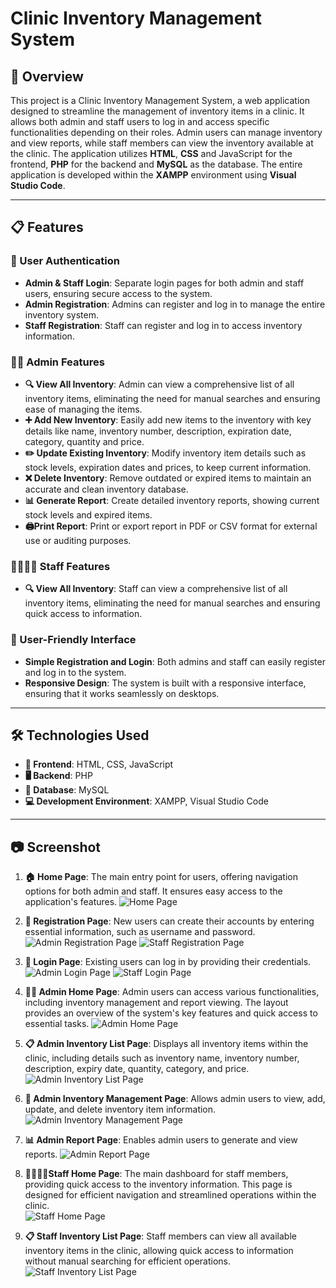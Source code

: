 # Clinic Inventory Management System

## 🏥 Overview
This project is a Clinic Inventory Management System, a web application designed to streamline the management of inventory items in a clinic. It allows both admin and staff users to log in and access specific functionalities depending on their roles. Admin users can manage inventory and view reports, while staff members can view the inventory available at the clinic. The application utilizes **HTML**, **CSS** and JavaScript for the frontend, **PHP** for the backend and **MySQL** as the database. The entire application is developed within the **XAMPP** environment using **Visual Studio Code**.

---

## 📋 Features

### 🔑 User Authentication
- **Admin & Staff Login**: Separate login pages for both admin and staff users, ensuring secure access to the system.
- **Admin Registration**: Admins can register and log in to manage the entire inventory system.
- **Staff Registration**: Staff can register and log in to access inventory information.

### 👨‍💼 Admin Features
- **🔍 View All Inventory**: Admin can view a comprehensive list of all inventory items, eliminating the need for manual searches and ensuring ease of managing the items.
- **➕ Add New Inventory**: Easily add new items to the inventory with key details like name, inventory number, description, expiration date, category, quantity and price.
- **✏️ Update Existing Inventory**: Modify inventory item details such as stock levels, expiration dates and prices, to keep current information.
- **❌ Delete Inventory**: Remove outdated or expired items to maintain an accurate and clean inventory database.
- **📊  Generate Report**: Create detailed inventory reports, showing current stock levels and expired items.
- **🖨️Print Report**: Print or export report in PDF or CSV format for external use or auditing purposes.

### 👩‍⚕️👨‍⚕️ Staff Features
- **🔍 View All Inventory**: Staff can view a comprehensive list of all inventory items, eliminating the need for manual searches and ensuring quick access to information.

### 📝 User-Friendly Interface
- **Simple Registration and Login**: Both admins and staff can easily register and log in to the system.
- **Responsive Design**: The system is built with a responsive interface, ensuring that it works seamlessly on desktops.

---

## 🛠️ Technologies Used
- **🔧 Frontend**: HTML, CSS, JavaScript
- **🖥️ Backend**: PHP
- **💾 Database**: MySQL
- **💻 Development Environment**: XAMPP, Visual Studio Code

---

## 📷 Screenshot
1. **🏠 Home Page**: The main entry point for users, offering navigation options for both admin and staff. It ensures easy access to the application's features.
![Home Page](screenshot_home.PNG)

2. **📝 Registration Page**: New users can create their accounts by entering essential information, such as username and password.
 ![Admin Registration Page](screenshot/admin_register.PNG)
 ![Staff Registration Page](screenshot/staff_register.PNG)

3. **🔑 Login Page**: Existing users can log in by providing their credentials.
![Admin Login Page](screenshot/admin_login.PNG)
![Staff Login Page](screenshot/staff_login.PNG)

4. **👨‍💼 Admin Home Page**: Admin users can access various functionalities, including inventory management and report viewing. The layout provides an overview of the system's key features and quick access to essential tasks.
 ![Admin Home Page](screenshot/admin_home.PNG)

5. **📋 Admin Inventory List Page**: Displays all inventory items within the clinic, including details such as inventory name, inventory number, description, expiry date, quantity, category, and price.
 ![Admin Inventory List Page](screenshot/admin_inventoryList.PNG)

6. **🔧 Admin Inventory Management Page**: Allows admin users to view, add, update, and delete inventory item information.
![Admin Inventory Management Page](screenshot/admin_inventoryManagement.PNG)

7. **📊 Admin Report Page**: Enables admin users to generate and view reports.
 ![Admin Report Page](screenshot/admin_report.PNG)

8. **👩‍⚕️👨‍⚕️Staff Home Page**: The main dashboard for staff members, providing quick access to the inventory information. This page is designed for efficient navigation and streamlined operations within the clinic.  
   ![Staff Home Page](screenshot/staff_home.PNG)

9. **📋 Staff Inventory List Page**: Staff members can view all available inventory items in the clinic, allowing quick access to information without manual searching for efficient operations.
![Staff Inventory List Page](screenshot/staff_inventoryList.PNG)
